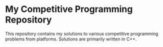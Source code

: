 # My Competitive Programming Repository
This repository contains my solutions to various competitive programming problems from platforms.
Solutions are primarily written in C++.
